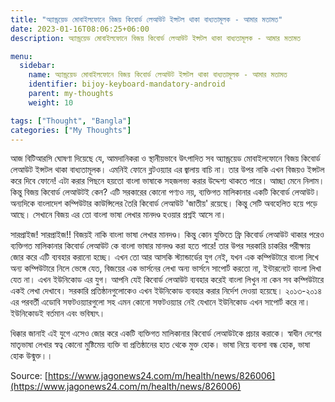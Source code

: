 ```yaml
---
title: "অ্যান্ড্রয়েড মোবাইলফোনে বিজয় কিবোর্ড লেআউট ইন্সটল থাকা বাধ্যতামূলক - আমার মতামত"
date: 2023-01-16T08:06:25+06:00
description: অ্যান্ড্রয়েড মোবাইলফোনে বিজয় কিবোর্ড লেআউট ইন্সটল থাকা বাধ্যতামূলক - আমার মতামত

menu:
  sidebar:
    name: অ্যান্ড্রয়েড মোবাইলফোনে বিজয় কিবোর্ড লেআউট ইন্সটল থাকা বাধ্যতামূলক - আমার মতামত
    identifier: bijoy-keyboard-mandatory-android
    parent: my-thoughts
    weight: 10

tags: ["Thought", "Bangla"]
categories: ["My Thoughts"]
---
```


আজ বিটিআরসি ঘোষণা দিয়েছে যে, আমদানিকরা ও স্থানীয়ভাবে উৎপাদিত সব অ্যান্ড্রয়েড মোবাইলফোনে বিজয় কিবোর্ড লেআউট ইন্সটল থাকা বাধ্যতামূলক। এমনিই ফোনে ব্লটওয়্যার এর জ্বালায় বাচি না। তার উপর নাকি এখন বিজয়ও ইন্সটল করে দিবে ফোনে! এটা করার পিছনে হয়তো বাংলা ভাষাকে সহজলভ্য করার উদ্দেশ্য থাকতে পারে। আচ্ছা মেনে নিলাম। কিন্তু বিজয় কিবোর্ড লেআউটই কেন? এটি সরকারের কোনো পণ্যও নয়, ব্যক্তিগত মালিকানার একটি কিবোর্ড লেআউট। অন্যদিকে বাংলাদেশ কম্পিউটার কাউন্সিলের তৈরি কিবোর্ড লেআউট 'জাতীয়' রয়েছে। কিন্তু সেটি অবহেলিত হয়ে পড়ে আছে। সেখানে বিজয় এর তো বাংলা ভাষা লেখার মানদণ্ড হওয়ার প্রশ্নই আসে না।

সারপ্রাইজ! সারপ্রাইজ!! বিজয়ই নাকি বাংলা ভাষা লেখার মানদণ্ড। কিন্তু কোন যুক্তিতে ফ্রি কিবোর্ড লেআউট থাকার পরেও ব্যক্তিগত মালিকানার কিবোর্ড লেআউট কে বাংলা ভাষার মানদণ্ড করা হতে পারে! তার উপর সরকারি চাকরির পরীক্ষায় জোর করে এটি ব্যবহার করানো হচ্ছে। এখন তো আর আসকি স্ট্যান্ডার্ডের যুগ নেই, যখন এক কম্পিউটারে বাংলা লিখে অন্য কম্পিউটারে নিলে ভেঙ্গে যেত, বিজয়ের এক ভার্সনের লেখা অন্য ভার্সনে সাপোর্ট করতো না, ইন্টারনেটে বাংলা লিখা যেত না। এখন ইউনিকোড এর যুগ। আপনি যেই কিবোর্ড লেআউট ব্যবহার করেই বাংলা লিখুন না কেন সব কম্পিউটারে একই লেখা দেখাবে। সরকারি প্রতিষ্ঠানগুলোকেও এখন ইউনিকোড ব্যবহার করার নির্দেশ দেওয়া হয়েছে। ২০১৩-২০১৪ এর পরবর্তী এডোবি সফটওয়্যারগুলো সহ এমন কোনো সফটওয়্যার নেই যেখানে ইউনিকোড এখন সাপোর্ট করে না। ইউনিকোডই বর্তমান এবং ভবিষ্যৎ।

ধিক্কার জানাই এই যুগে এসেও জোর করে একটি ব্যক্তিগত মালিকানার কিবোর্ড লেআউটকে প্রচার করাকে। স্বাধীন দেশের মাতৃভাষা লেখার স্বত্ব কোনো মুষ্টিমেয় ব্যক্তি বা প্রতিষ্ঠানের হাত থেকে মুক্ত হোক। ভাষা নিয়ে ব্যবসা বন্ধ হোক, ভাষা হোক উন্মুক্ত।।

Source: [https://www.jagonews24.com/m/health/news/826006](https://www.jagonews24.com/m/health/news/826006)
